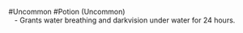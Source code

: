 #Uncommon #Potion
(Uncommon)  
   - Grants water breathing and darkvision under water for 24 hours.  